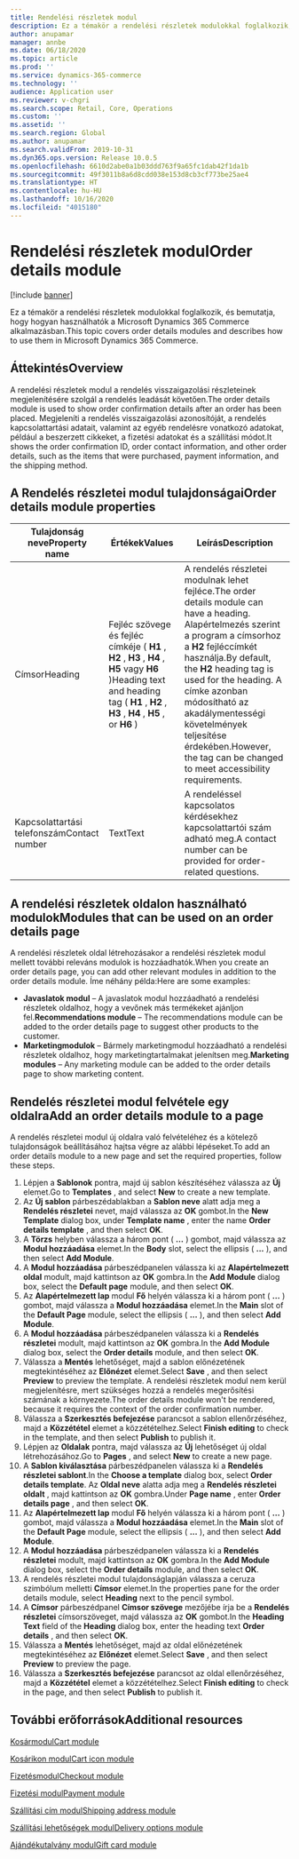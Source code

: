```yaml
---
title: Rendelési részletek modul
description: Ez a témakör a rendelési részletek modulokkal foglalkozik, és bemutatja, hogy hogyan használhatók a Microsoft Dynamics 365 Commerce alkalmazásban.
author: anupamar
manager: annbe
ms.date: 06/18/2020
ms.topic: article
ms.prod: ''
ms.service: dynamics-365-commerce
ms.technology: ''
audience: Application user
ms.reviewer: v-chgri
ms.search.scope: Retail, Core, Operations
ms.custom: ''
ms.assetid: ''
ms.search.region: Global
ms.author: anupamar
ms.search.validFrom: 2019-10-31
ms.dyn365.ops.version: Release 10.0.5
ms.openlocfilehash: 6610d2abe0a1b03ddd763f9a65fc1dab42f1da1b
ms.sourcegitcommit: 49f3011b8a6d8cdd038e153d8cb3cf773be25ae4
ms.translationtype: HT
ms.contentlocale: hu-HU
ms.lasthandoff: 10/16/2020
ms.locfileid: "4015180"
---
```

# <a name="order-details-module"></a><span data-ttu-id="db85f-103">Rendelési részletek modul</span><span class="sxs-lookup"><span data-stu-id="db85f-103">Order details module</span></span>

[!include [banner](includes/banner.md)]

<span data-ttu-id="db85f-104">Ez a témakör a rendelési részletek modulokkal foglalkozik, és bemutatja, hogy hogyan használhatók a Microsoft Dynamics 365 Commerce alkalmazásban.</span><span class="sxs-lookup"><span data-stu-id="db85f-104">This topic covers order details modules and describes how to use them in Microsoft Dynamics 365 Commerce.</span></span>

## <a name="overview"></a><span data-ttu-id="db85f-105">Áttekintés</span><span class="sxs-lookup"><span data-stu-id="db85f-105">Overview</span></span>

<span data-ttu-id="db85f-106">A rendelési részletek modul a rendelés visszaigazolási részleteinek megjelenítésére szolgál a rendelés leadását követően.</span><span class="sxs-lookup"><span data-stu-id="db85f-106">The order details module is used to show order confirmation details after an order has been placed.</span></span> <span data-ttu-id="db85f-107">Megjeleníti a rendelés visszaigazolási azonosítóját, a rendelés kapcsolattartási adatait, valamint az egyéb rendelésre vonatkozó adatokat, például a beszerzett cikkeket, a fizetési adatokat és a szállítási módot.</span><span class="sxs-lookup"><span data-stu-id="db85f-107">It shows the order confirmation ID, order contact information, and other order details, such as the items that were purchased, payment information, and the shipping method.</span></span>

## <a name="order-details-module-properties"></a><span data-ttu-id="db85f-108">A Rendelés részletei modul tulajdonságai</span><span class="sxs-lookup"><span data-stu-id="db85f-108">Order details module properties</span></span>

| <span data-ttu-id="db85f-109">Tulajdonság neve</span><span class="sxs-lookup"><span data-stu-id="db85f-109">Property name</span></span>  | <span data-ttu-id="db85f-110">Értékek</span><span class="sxs-lookup"><span data-stu-id="db85f-110">Values</span></span> | <span data-ttu-id="db85f-111">Leírás</span><span class="sxs-lookup"><span data-stu-id="db85f-111">Description</span></span> |
|----------------|--------|-------------|
| <span data-ttu-id="db85f-112">Címsor</span><span class="sxs-lookup"><span data-stu-id="db85f-112">Heading</span></span>        | <span data-ttu-id="db85f-113">Fejléc szövege és fejléc címkéje ( **H1** , **H2** , **H3** , **H4** , **H5** vagy **H6** )</span><span class="sxs-lookup"><span data-stu-id="db85f-113">Heading text and heading tag ( **H1** , **H2** , **H3** , **H4** , **H5** , or **H6** )</span></span> | <span data-ttu-id="db85f-114">A rendelés részletei modulnak lehet fejléce.</span><span class="sxs-lookup"><span data-stu-id="db85f-114">The order details module can have a heading.</span></span> <span data-ttu-id="db85f-115">Alapértelmezés szerint a program a címsorhoz a **H2** fejléccímkét használja.</span><span class="sxs-lookup"><span data-stu-id="db85f-115">By default, the **H2** heading tag is used for the heading.</span></span> <span data-ttu-id="db85f-116">A címke azonban módosítható az akadálymentességi követelmények teljesítése érdekében.</span><span class="sxs-lookup"><span data-stu-id="db85f-116">However, the tag can be changed to meet accessibility requirements.</span></span> |
| <span data-ttu-id="db85f-117">Kapcsolattartási telefonszám</span><span class="sxs-lookup"><span data-stu-id="db85f-117">Contact number</span></span> | <span data-ttu-id="db85f-118">Text</span><span class="sxs-lookup"><span data-stu-id="db85f-118">Text</span></span> | <span data-ttu-id="db85f-119">A rendeléssel kapcsolatos kérdésekhez kapcsolattartói szám adható meg.</span><span class="sxs-lookup"><span data-stu-id="db85f-119">A contact number can be provided for order-related questions.</span></span> |

## <a name="modules-that-can-be-used-on-an-order-details-page"></a><span data-ttu-id="db85f-120">A rendelési részletek oldalon használható modulok</span><span class="sxs-lookup"><span data-stu-id="db85f-120">Modules that can be used on an order details page</span></span>

<span data-ttu-id="db85f-121">A rendelési részletek oldal létrehozásakor a rendelési részletek modul mellett további releváns modulok is hozzáadhatók.</span><span class="sxs-lookup"><span data-stu-id="db85f-121">When you create an order details page, you can add other relevant modules in addition to the order details module.</span></span> <span data-ttu-id="db85f-122">Íme néhány példa:</span><span class="sxs-lookup"><span data-stu-id="db85f-122">Here are some examples:</span></span>

- <span data-ttu-id="db85f-123">**Javaslatok modul** – A javaslatok modul hozzáadható a rendelési részletek oldalhoz, hogy a vevőnek más termékeket ajánljon fel.</span><span class="sxs-lookup"><span data-stu-id="db85f-123">**Recommendations module** – The recommendations module can be added to the order details page to suggest other products to the customer.</span></span>
- <span data-ttu-id="db85f-124">**Marketingmodulok** – Bármely marketingmodul hozzáadható a rendelési részletek oldalhoz, hogy marketingtartalmakat jelenítsen meg.</span><span class="sxs-lookup"><span data-stu-id="db85f-124">**Marketing modules** – Any marketing module can be added to the order details page to show marketing content.</span></span>

## <a name="add-an-order-details-module-to-a-page"></a><span data-ttu-id="db85f-125">Rendelés részletei modul felvétele egy oldalra</span><span class="sxs-lookup"><span data-stu-id="db85f-125">Add an order details module to a page</span></span>

<span data-ttu-id="db85f-126">A rendelés részletei modul új oldalra való felvételéhez és a kötelező tulajdonságok beállításához hajtsa végre az alábbi lépéseket.</span><span class="sxs-lookup"><span data-stu-id="db85f-126">To add an order details module to a new page and set the required properties, follow these steps.</span></span>

1. <span data-ttu-id="db85f-127">Lépjen a **Sablonok** pontra, majd új sablon készítéséhez válassza az **Új** elemet.</span><span class="sxs-lookup"><span data-stu-id="db85f-127">Go to **Templates** , and select **New** to create a new template.</span></span>
1. <span data-ttu-id="db85f-128">Az **Új sablon** párbeszédablakban a **Sablon neve** alatt adja meg a **Rendelés részletei** nevet, majd válassza az **OK** gombot.</span><span class="sxs-lookup"><span data-stu-id="db85f-128">In the **New Template** dialog box, under **Template name** , enter the name **Order details template** , and then select **OK**.</span></span>
1. <span data-ttu-id="db85f-129">A **Törzs** helyben válassza a három pont ( **…** ) gombot, majd válassza az **Modul hozzáadása** elemet.</span><span class="sxs-lookup"><span data-stu-id="db85f-129">In the **Body** slot, select the ellipsis ( **...** ), and then select **Add Module**.</span></span>
1. <span data-ttu-id="db85f-130">A **Modul hozzáadása** párbeszédpanelen válassza ki az **Alapértelmezett oldal** modult, majd kattintson az **OK** gombra.</span><span class="sxs-lookup"><span data-stu-id="db85f-130">In the **Add Module** dialog box, select the **Default page** module, and then select **OK**.</span></span>
1. <span data-ttu-id="db85f-131">Az **Alapértelmezett lap** modul **Fő** helyén válassza ki a három pont ( **…** ) gombot, majd válassza a **Modul hozzáadása** elemet.</span><span class="sxs-lookup"><span data-stu-id="db85f-131">In the **Main** slot of the **Default Page** module, select the ellipsis ( **...** ), and then select **Add Module**.</span></span>
1. <span data-ttu-id="db85f-132">A **Modul hozzáadása** párbeszédpanelen válassza ki a **Rendelés részletei** modult, majd kattintson az **OK** gombra.</span><span class="sxs-lookup"><span data-stu-id="db85f-132">In the **Add Module** dialog box, select the **Order details** module, and then select **OK**.</span></span>
1. <span data-ttu-id="db85f-133">Válassza a **Mentés** lehetőséget, majd a sablon előnézetének megtekintéséhez az **Előnézet** elemet.</span><span class="sxs-lookup"><span data-stu-id="db85f-133">Select **Save** , and then select **Preview** to preview the template.</span></span> <span data-ttu-id="db85f-134">A rendelési részletek modul nem kerül megjelenítésre, mert szükséges hozzá a rendelés megerősítési számának a környezete.</span><span class="sxs-lookup"><span data-stu-id="db85f-134">The order details module won't be rendered, because it requires the context of the order confirmation number.</span></span>
1. <span data-ttu-id="db85f-135">Válassza a **Szerkesztés befejezése** parancsot a sablon ellenőrzéséhez, majd a **Közzététel** elemet a közzétételhez.</span><span class="sxs-lookup"><span data-stu-id="db85f-135">Select **Finish editing** to check in the template, and then select **Publish** to publish it.</span></span>
1. <span data-ttu-id="db85f-136">Lépjen az **Oldalak** pontra, majd válassza az **Új** lehetőséget új oldal létrehozásához.</span><span class="sxs-lookup"><span data-stu-id="db85f-136">Go to **Pages** , and select **New** to create a new page.</span></span>
1. <span data-ttu-id="db85f-137">A **Sablon kiválasztása** párbeszédpanelen válassza ki a **Rendelés részletei sablont**.</span><span class="sxs-lookup"><span data-stu-id="db85f-137">In the **Choose a template** dialog box, select **Order details template**.</span></span> <span data-ttu-id="db85f-138">Az **Oldal neve** alatta adja meg a **Rendelés részletei oldalt** , majd kattintson az **OK** gombra.</span><span class="sxs-lookup"><span data-stu-id="db85f-138">Under **Page name** , enter **Order details page** , and then select **OK**.</span></span>
1. <span data-ttu-id="db85f-139">Az **Alapértelmezett lap** modul **Fő** helyén válassza ki a három pont ( **…** ) gombot, majd válassza a **Modul hozzáadása** elemet.</span><span class="sxs-lookup"><span data-stu-id="db85f-139">In the **Main** slot of the **Default Page** module, select the ellipsis ( **...** ), and then select **Add Module**.</span></span>
1. <span data-ttu-id="db85f-140">A **Modul hozzáadása** párbeszédpanelen válassza ki a **Rendelés részletei** modult, majd kattintson az **OK** gombra.</span><span class="sxs-lookup"><span data-stu-id="db85f-140">In the **Add Module** dialog box, select the **Order details** module, and then select **OK**.</span></span>
1. <span data-ttu-id="db85f-141">A rendelés részletei modul tulajdonságlapján válassza a ceruza szimbólum melletti **Címsor** elemet.</span><span class="sxs-lookup"><span data-stu-id="db85f-141">In the properties pane for the order details module, select **Heading** next to the pencil symbol.</span></span>
1. <span data-ttu-id="db85f-142">A **Címsor** párbeszédpanel **Címsor szövege** mezőjébe írja be a **Rendelés részletei** címsorszöveget, majd válassza az **OK** gombot.</span><span class="sxs-lookup"><span data-stu-id="db85f-142">In the **Heading Text** field of the **Heading** dialog box, enter the heading text **Order details** , and then select **OK**.</span></span>
1. <span data-ttu-id="db85f-143">Válassza a **Mentés** lehetőséget, majd az oldal előnézetének megtekintéséhez az **Előnézet** elemet.</span><span class="sxs-lookup"><span data-stu-id="db85f-143">Select **Save** , and then select **Preview** to preview the page.</span></span>
1. <span data-ttu-id="db85f-144">Válassza a **Szerkesztés befejezése** parancsot az oldal ellenőrzéséhez, majd a **Közzététel** elemet a közzétételhez.</span><span class="sxs-lookup"><span data-stu-id="db85f-144">Select **Finish editing** to check in the page, and then select **Publish** to publish it.</span></span>

## <a name="additional-resources"></a><span data-ttu-id="db85f-145">További erőforrások</span><span class="sxs-lookup"><span data-stu-id="db85f-145">Additional resources</span></span>

[<span data-ttu-id="db85f-146">Kosármodul</span><span class="sxs-lookup"><span data-stu-id="db85f-146">Cart module</span></span>](add-cart-module.md)

[<span data-ttu-id="db85f-147">Kosárikon modul</span><span class="sxs-lookup"><span data-stu-id="db85f-147">Cart icon module</span></span>](cart-icon-module.md)

[<span data-ttu-id="db85f-148">Fizetésmodul</span><span class="sxs-lookup"><span data-stu-id="db85f-148">Checkout module</span></span>](add-checkout-module.md)

[<span data-ttu-id="db85f-149">Fizetési modul</span><span class="sxs-lookup"><span data-stu-id="db85f-149">Payment module</span></span>](payment-module.md)

[<span data-ttu-id="db85f-150">Szállítási cím modul</span><span class="sxs-lookup"><span data-stu-id="db85f-150">Shipping address module</span></span>](ship-address-module.md)

[<span data-ttu-id="db85f-151">Szállítási lehetőségek modul</span><span class="sxs-lookup"><span data-stu-id="db85f-151">Delivery options module</span></span>](delivery-options-module.md)

[<span data-ttu-id="db85f-152">Ajándékutalvány modul</span><span class="sxs-lookup"><span data-stu-id="db85f-152">Gift card module</span></span>](add-giftcard.md)
